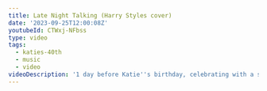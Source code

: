 ```yaml
---
title: Late Night Talking (Harry Styles cover)
date: '2023-09-25T12:00:08Z'
youtubeId: CTWxj-NFbss
type: video
tags:
  - katies-40th
  - music
  - video
videoDescription: '1 day before Katie''s birthday, celebrating with a song from 1 year ago!'
---
```


